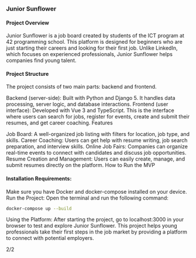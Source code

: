 ### Junior Sunflower 
#### Project Overview

Junior Sunflower is a job board created by students of the ICT program at 42 programming school. This platform is designed for beginners who are just starting their careers and looking for their first job. Unlike LinkedIn, which focuses on experienced professionals, Junior Sunflower helps companies find young talent.

#### Project Structure

The project consists of two main parts: backend and frontend.

Backend (server-side): Built with Python and Django 5. It handles data processing, server logic, and database interactions.
Frontend (user interface): Developed with Vue 3 and TypeScript. This is the interface where users can search for jobs, register for events, create and submit their resumes, and get career coaching.
Features

Job Board: A well-organized job listing with filters for location, job type, and skills.
Career Coaching: Users can get help with resume writing, job search preparation, and interview skills.
Online Job Fairs: Companies can organize real-time events to connect with candidates and discuss job opportunities.
Resume Creation and Management: Users can easily create, manage, and submit resumes directly on the platform.
How to Run the MVP

#### Installation Requirements:
Make sure you have Docker and docker-compose installed on your device.
Run the Project:
Open the terminal and run the following command:
```bash 
docker-compose up --build
```
Using the Platform:
After starting the project, go to localhost:3000 in your browser to test and explore Junior Sunflower.
This project helps young professionals take their first steps in the job market by providing a platform to connect with potential employers.


2/2







